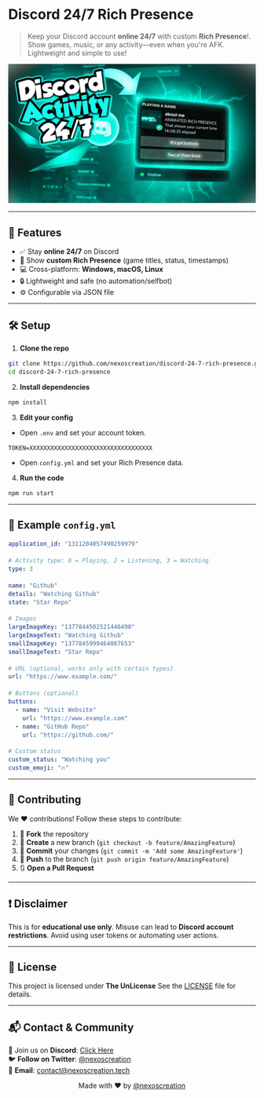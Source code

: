 # Discord 24/7 Rich Presence

> Keep your Discord account **online 24/7** with custom **Rich Presence**!. Show games, music, or any activity—even when you're AFK. Lightweight and simple to use!

![Preview](./assets/1688311925824.webp)

---

## 🚀 Features

- ✅ Stay **online 24/7** on Discord
- 🧠 Show **custom Rich Presence** (game titles, status, timestamps)
- 💻 Cross-platform: **Windows, macOS, Linux**
- 🔒 Lightweight and safe (no automation/selfbot)
- ⚙️ Configurable via JSON file

---

## 🛠️ Setup

1. **Clone the repo**

```bash
git clone https://github.com/nexoscreation/discord-24-7-rich-presence.git
cd discord-24-7-rich-presence
```

2. **Install dependencies**

```bash
npm install
```

3. **Edit your config**

- Open `.env` and set your account token.

```env
TOKEN=XXXXXXXXXXXXXXXXXXXXXXXXXXXXXXXXXXX
```

- Open `config.yml` and set your Rich Presence data.

4. **Run the code**

```bash
npm run start
```

---

## 🔧 Example `config.yml`

```yml
application_id: "1311204057490259979"

# Activity type: 0 = Playing, 2 = Listening, 3 = Watching
type: 3

name: "Github"
details: "Watching Github"
state: "Star Repo"

# Images
largeImageKey: "1377844502521446490"
largeImageText: "Watching Github"
smallImageKey: "1377845999464087653"
smallImageText: "Star Repo"

# URL (optional, works only with certain types)
url: "https://www.example.com/"

# Buttons (optional)
buttons:
  - name: "Visit Website"
    url: "https://www.example.com"
  - name: "GitHub Repo"
    url: "https://github.com/"

# Custom status
custom_status: "Watching you"
custom_emoji: "🔥"
```

---

## 🤝 Contributing

We ❤️ contributions! Follow these steps to contribute:

1. 🍴 **Fork** the repository
2. 🌿 **Create** a new branch (`git checkout -b feature/AmazingFeature`)
3. 💾 **Commit** your changes (`git commit -m 'Add some AmazingFeature'`)
4. 🚀 **Push** to the branch (`git push origin feature/AmazingFeature`)
5. 🔃 **Open a Pull Request**

---

## ❗ Disclaimer

This is for **educational use only**. Misuse can lead to **Discord account restrictions**. Avoid using user tokens or automating user actions.

---

## 📄 License

This project is licensed under **The UnLicense** See the [LICENSE](LICENSE) file for details.

---

## 📬 Contact & Community

💬 Join us on **Discord**: [Click Here](https://discord.gg/H7pVc9aUK2)  
🐦 **Follow on Twitter**: [@nexoscreation](https://twitter.com/nexoscreation)  
📧 **Email**: [contact@nexoscreation.tech](mailto:contact@nexoscreation.tech)

<p align="center">
  Made with ❤️ by <a href="https://github.com/nexoscreation">@nexoscreation</a>
</p>
